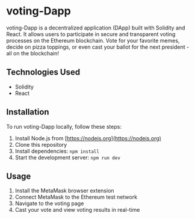 # voting-Dapp

voting-Dapp is a decentralized application (DApp) built with Solidity and React.
It allows users to participate in secure and transparent voting processes on the Ethereum blockchain.
Vote for your favorite memes, decide on pizza toppings, or even cast your ballot for the next president - all on the blockchain!


## Technologies Used

-   Solidity
-   React

## Installation

To run voting-Dapp locally, follow these steps:

1. Install Node.js from [https://nodejs.org](https://nodejs.org)
2. Clone this repository
3. Install dependencies: `npm install`
4. Start the development server: `npm run dev`

## Usage

1. Install the MetaMask browser extension
2. Connect MetaMask to the Ethereum test network
3. Navigate to the voting page
4. Cast your vote and view voting results in real-time

